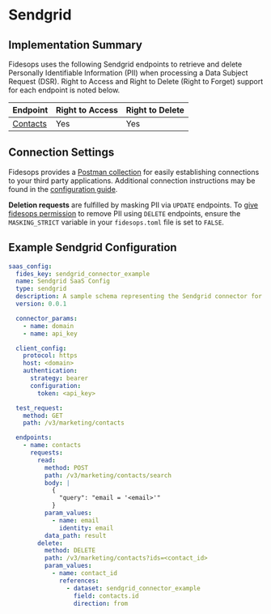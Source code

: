 
# Sendgrid

## Implementation Summary
Fidesops uses the following Sendgrid endpoints to retrieve and delete Personally Identifiable Information (PII) when processing a Data Subject Request (DSR). Right to Access and Right to Delete (Right to Forget) support for each endpoint is noted below. 

|Endpoint | Right to Access | Right to Delete |
|----|----|----|
|[Contacts](https://docs.sendgrid.com/api-reference/contacts/search-contacts) | Yes | Yes |

## Connection Settings
Fidesops provides a [Postman collection](../../postman/using_postman.md) for easily establishing connections to your third party applications. Additional connection instructions may be found in the [configuration guide](../saas_config.md).

**Deletion requests** are fulfilled by masking PII via `UPDATE` endpoints. To [give fidesops permission](../../guides/configuration_reference.md#configuration-variable-reference) to remove PII using `DELETE` endpoints, ensure the `MASKING_STRICT` variable in your `fidesops.toml` file is set to `FALSE`. 

## Example Sendgrid Configuration
```yaml
saas_config:
  fides_key: sendgrid_connector_example
  name: Sendgrid SaaS Config
  type: sendgrid
  description: A sample schema representing the Sendgrid connector for Fidesops
  version: 0.0.1

  connector_params:
    - name: domain
    - name: api_key

  client_config:
    protocol: https
    host: <domain>
    authentication:
      strategy: bearer
      configuration:
        token: <api_key>

  test_request:
    method: GET
    path: /v3/marketing/contacts

  endpoints:
    - name: contacts
      requests:
        read:
          method: POST
          path: /v3/marketing/contacts/search
          body: |
            {
              "query": "email = '<email>'"
            }
          param_values:
            - name: email
              identity: email
          data_path: result
        delete:
          method: DELETE
          path: /v3/marketing/contacts?ids=<contact_id>
          param_values:
            - name: contact_id
              references:
                - dataset: sendgrid_connector_example
                  field: contacts.id
                  direction: from
```
